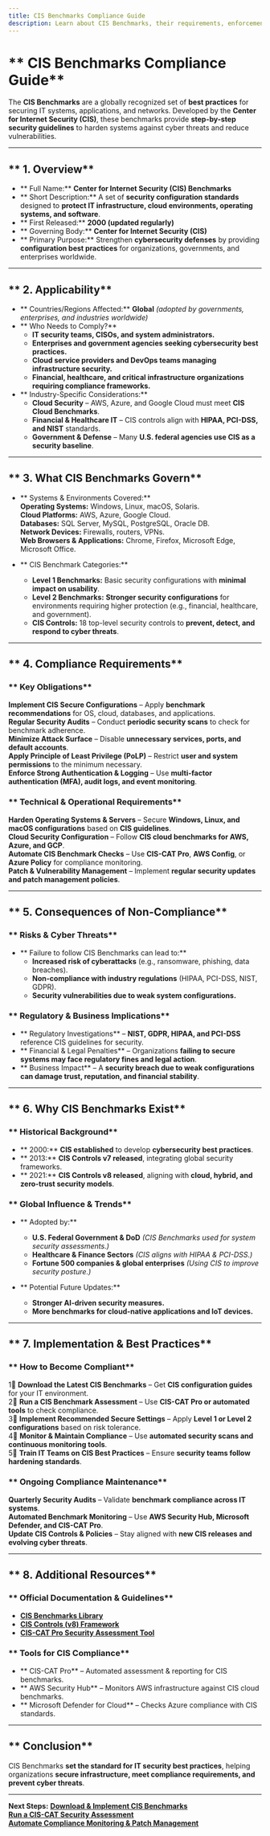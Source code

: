 ```yaml
---
title: CIS Benchmarks Compliance Guide
description: Learn about CIS Benchmarks, their requirements, enforcement, and best practices for securing IT systems and infrastructure.
---
```


# ** CIS Benchmarks Compliance Guide**  
The **CIS Benchmarks** are a globally recognized set of **best practices** for securing IT systems, applications, and networks. Developed by the **Center for Internet Security (CIS)**, these benchmarks provide **step-by-step security guidelines** to harden systems against cyber threats and reduce vulnerabilities.

---

## ** 1. Overview**
- ** Full Name:** **Center for Internet Security (CIS) Benchmarks**  
- ** Short Description:** A set of **security configuration standards** designed to **protect IT infrastructure, cloud environments, operating systems, and software**.  
- ** First Released:** **2000 (updated regularly)**  
- ** Governing Body:** **Center for Internet Security (CIS)**  
- ** Primary Purpose:** Strengthen **cybersecurity defenses** by providing **configuration best practices** for organizations, governments, and enterprises worldwide.  

---

## ** 2. Applicability**
- ** Countries/Regions Affected:** **Global** *(adopted by governments, enterprises, and industries worldwide)*  
- ** Who Needs to Comply?**  
  - **IT security teams, CISOs, and system administrators.**  
  - **Enterprises and government agencies seeking cybersecurity best practices.**  
  - **Cloud service providers and DevOps teams managing infrastructure security.**  
  - **Financial, healthcare, and critical infrastructure organizations requiring compliance frameworks.**  
- ** Industry-Specific Considerations:**  
  - **Cloud Security** – AWS, Azure, and Google Cloud must meet **CIS Cloud Benchmarks**.  
  - **Financial & Healthcare IT** – CIS controls align with **HIPAA, PCI-DSS, and NIST** standards.  
  - **Government & Defense** – Many **U.S. federal agencies use CIS as a security baseline**.  

---

## ** 3. What CIS Benchmarks Govern**
- ** Systems & Environments Covered:**  
   **Operating Systems:** Windows, Linux, macOS, Solaris.  
   **Cloud Platforms:** AWS, Azure, Google Cloud.  
   **Databases:** SQL Server, MySQL, PostgreSQL, Oracle DB.  
   **Network Devices:** Firewalls, routers, VPNs.  
   **Web Browsers & Applications:** Chrome, Firefox, Microsoft Edge, Microsoft Office.  

- ** CIS Benchmark Categories:**  
  - **Level 1 Benchmarks:** Basic security configurations with **minimal impact on usability**.  
  - **Level 2 Benchmarks:** **Stronger security configurations** for environments requiring higher protection (e.g., financial, healthcare, and government).  
  - **CIS Controls:** 18 top-level security controls to **prevent, detect, and respond to cyber threats**.  

---

## ** 4. Compliance Requirements**
### ** Key Obligations**
 **Implement CIS Secure Configurations** – Apply **benchmark recommendations** for OS, cloud, databases, and applications.  
 **Regular Security Audits** – Conduct **periodic security scans** to check for benchmark adherence.  
 **Minimize Attack Surface** – Disable **unnecessary services, ports, and default accounts**.  
 **Apply Principle of Least Privilege (PoLP)** – Restrict **user and system permissions** to the minimum necessary.  
 **Enforce Strong Authentication & Logging** – Use **multi-factor authentication (MFA), audit logs, and event monitoring**.  

### ** Technical & Operational Requirements**
 **Harden Operating Systems & Servers** – Secure **Windows, Linux, and macOS configurations** based on **CIS guidelines**.  
 **Cloud Security Configuration** – Follow **CIS cloud benchmarks for AWS, Azure, and GCP**.  
 **Automate CIS Benchmark Checks** – Use **CIS-CAT Pro**, **AWS Config**, or **Azure Policy** for compliance monitoring.  
 **Patch & Vulnerability Management** – Implement **regular security updates and patch management policies**.  

---

## ** 5. Consequences of Non-Compliance**
### ** Risks & Cyber Threats**
- ** Failure to follow CIS Benchmarks can lead to:**  
  - **Increased risk of cyberattacks** (e.g., ransomware, phishing, data breaches).  
  - **Non-compliance with industry regulations** (HIPAA, PCI-DSS, NIST, GDPR).  
  - **Security vulnerabilities due to weak system configurations.**  

### ** Regulatory & Business Implications**
- ** Regulatory Investigations** – **NIST, GDPR, HIPAA, and PCI-DSS** reference CIS guidelines for security.  
- ** Financial & Legal Penalties** – Organizations **failing to secure systems may face regulatory fines and legal action**.  
- ** Business Impact** – A **security breach due to weak configurations can damage trust, reputation, and financial stability**.  

---

## ** 6. Why CIS Benchmarks Exist**
### ** Historical Background**
- ** 2000:** **CIS established** to develop **cybersecurity best practices**.  
- ** 2013:** **CIS Controls v7 released**, integrating global security frameworks.  
- ** 2021:** **CIS Controls v8 released**, aligning with **cloud, hybrid, and zero-trust security models**.  

### ** Global Influence & Trends**
- ** Adopted by:**  
  - **U.S. Federal Government & DoD** *(CIS Benchmarks used for system security assessments.)*  
  - **Healthcare & Finance Sectors** *(CIS aligns with HIPAA & PCI-DSS.)*  
  - **Fortune 500 companies & global enterprises** *(Using CIS to improve security posture.)*  

- ** Potential Future Updates:**  
  - **Stronger AI-driven security measures.**  
  - **More benchmarks for cloud-native applications and IoT devices.**  

---

## ** 7. Implementation & Best Practices**
### ** How to Become Compliant**
1⃣ **Download the Latest CIS Benchmarks** – Get **CIS configuration guides** for your IT environment.  
2⃣ **Run a CIS Benchmark Assessment** – Use **CIS-CAT Pro or automated tools** to check compliance.  
3⃣ **Implement Recommended Secure Settings** – Apply **Level 1 or Level 2 configurations** based on risk tolerance.  
4⃣ **Monitor & Maintain Compliance** – Use **automated security scans and continuous monitoring tools**.  
5⃣ **Train IT Teams on CIS Best Practices** – Ensure **security teams follow hardening standards**.  

### ** Ongoing Compliance Maintenance**
 **Quarterly Security Audits** – Validate **benchmark compliance across IT systems**.  
 **Automated Benchmark Monitoring** – Use **AWS Security Hub, Microsoft Defender, and CIS-CAT Pro**.  
 **Update CIS Controls & Policies** – Stay aligned with **new CIS releases and evolving cyber threats**.  

---

## ** 8. Additional Resources**
### ** Official Documentation & Guidelines**
- **[ CIS Benchmarks Library](https://www.cisecurity.org/cis-benchmarks/)**  
- **[ CIS Controls (v8) Framework](https://www.cisecurity.org/controls/v8/)**  
- **[ CIS-CAT Pro Security Assessment Tool](https://www.cisecurity.org/cis-cat-pro)**  

### ** Tools for CIS Compliance**
- ** CIS-CAT Pro** – Automated assessment & reporting for CIS benchmarks.  
- ** AWS Security Hub** – Monitors AWS infrastructure against CIS cloud benchmarks.  
- ** Microsoft Defender for Cloud** – Checks Azure compliance with CIS standards.  

---

## ** Conclusion**
CIS Benchmarks **set the standard for IT security best practices**, helping organizations **secure infrastructure, meet compliance requirements, and prevent cyber threats**.

---

 **Next Steps:**
 **[Download & Implement CIS Benchmarks](#)**  
 **[Run a CIS-CAT Security Assessment](#)**  
 **[Automate Compliance Monitoring & Patch Management](#)**  
